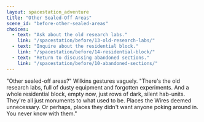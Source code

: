 ```yaml
---
layout: spacestation_adventure
title: "Other Sealed-Off Areas"
scene_id: "before-other-sealed-areas"
choices:
  - text: "Ask about the old research labs."
    link: "/spacestation/before/13-old-research-labs/"
  - text: "Inquire about the residential block."
    link: "/spacestation/before/14-residential-block/"
  - text: "Return to discussing abandoned sections."
    link: "/spacestation/before/10-abandoned-sections/"
---
```


"Other sealed-off areas?" Wilkins gestures vaguely. "There's the old research labs, full of dusty equipment and forgotten experiments. And a whole residential block, empty now, just rows of dark, silent hab-units. They're all just monuments to what used to be. Places the Wires deemed unnecessary. Or perhaps, places they didn't want anyone poking around in. You never know with them."
